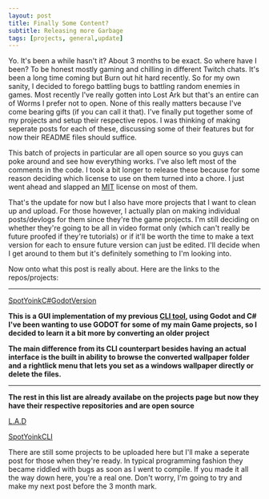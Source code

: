 ```yaml
---
layout: post
title: Finally Some Content?
subtitle: Releasing more Garbage
tags: [projects, general,update]
---
```


Yo. It's been a while hasn't it? About 3 months to be exact. So where have I been? To be honest mostly gaming and chilling in different Twitch chats. It's been a long time coming but Burn out hit hard recently. So for my own sanity, I decided to forego battling bugs to battling random enemies in games. Most recently I've really gotten into Lost Ark but that's an entire can of Worms I prefer not to open. None of this really matters because I've come bearing gifts (if you can call it that). I've finally put together some of my projects and setup their respective repos. I was thinking of making seperate posts for each of these, discussing some of their features but for now their README files should suffice. 

This batch of projects in particular are all open source so you guys can poke around and see how everything works. I've also left most of the comments in the code. I took a bit longer to release these because for some reason deciding which license to use on them turned into a chore. I just went ahead and slapped an [MIT](https://mit-license.org/) license on most of them. 

That's the update for now but I also have more projects that I want to clean up and upload. For those however, I actually plan on making individual posts/devlogs for them since they're the game projects. I'm still deciding on whether they're going to be all in video format only (which can't really be future proofed if they're tutorials) or if it'll be worth the time to make a text version for each to ensure future version can just be edited. I'll decide when I get around to them but it's definitely something to I'm looking into.

Now onto what this post is really about. Here are the links to the repos/projects:

---
[SpotYoinkC#GodotVersion](https://github.com/Hoodstrats/SpotYoinkGD)

**This is a GUI implementation of my previous [CLI tool](https://www.nuget.org/packages/SpotYoink/), using Godot and C# I've been wanting to use GODOT for some of my main Game projects, so I decided to learn it a bit more by converting an older project**

**The main difference from its CLI counterpart besides having an actual interface is the built in ability to browse the converted wallpaper folder and a rightlick menu that lets you set as a windows wallpaper directly or delete the files.**

---
**The rest in this list are already availabe on the projects page but now they have their respective repositories and are open source**

[L.A.D](https://github.com/Hoodstrats/L.A.D)

[SpotYoinkCLI](https://github.com/Hoodstrats/SpotYoinkCLI)


There are still some projects to be uploaded here but I'll make a seperate post for those when they're ready. In typical programming fashion they became riddled with bugs as soon as I went to compile. If you made it all the way down here, you're a real one. Don't worry, I'm going to try and make my next post before the 3 month mark. 